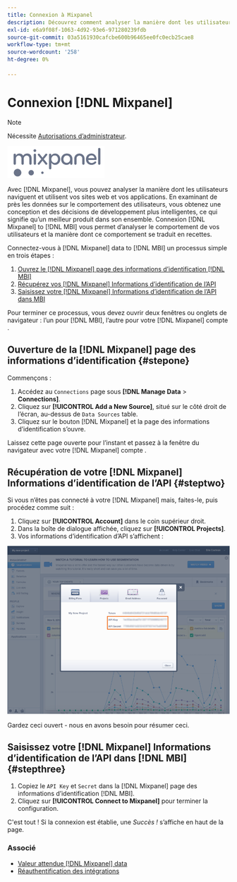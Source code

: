 ```yaml
---
title: Connexion à Mixpanel
description: Découvrez comment analyser la manière dont les utilisateurs naviguent et utilisent vos sites web et applications.
exl-id: e6a9f08f-1063-4d92-93e6-971280239fdb
source-git-commit: 03a5161930cafcbe600b96465ee0fc0ecb25cae8
workflow-type: tm+mt
source-wordcount: '258'
ht-degree: 0%

---
```


# Connexion [!DNL Mixpanel]

>[!NOTE]
>
>Nécessite [Autorisations d’administrateur](../../../administrator/user-management/user-management.md).

![](../../../assets/Mixpanel_logo.png)

Avec [!DNL Mixpanel], vous pouvez analyser la manière dont les utilisateurs naviguent et utilisent vos sites web et vos applications. En examinant de près les données sur le comportement des utilisateurs, vous obtenez une conception et des décisions de développement plus intelligentes, ce qui signifie qu’un meilleur produit dans son ensemble. Connexion [!DNL Mixpanel] to [!DNL MBI] vous permet d’analyser le comportement de vos utilisateurs et la manière dont ce comportement se traduit en recettes.

Connectez-vous à [!DNL Mixpanel] data to [!DNL MBI] un processus simple en trois étapes :

1. [Ouvrez le [!DNL Mixpanel] page des informations d’identification [!DNL MBI]](#stepone)
1. [Récupérez vos [!DNL Mixpanel] Informations d’identification de l’API](#steptwo)
1. [Saisissez votre [!DNL Mixpanel] Informations d’identification de l’API dans MBI](#stepthree)

Pour terminer ce processus, vous devez ouvrir deux fenêtres ou onglets de navigateur : l’un pour [!DNL MBI], l’autre pour votre [!DNL Mixpanel] compte .

## Ouverture de la [!DNL Mixpanel] page des informations d’identification {#stepone}

Commençons :

1. Accédez au `Connections` page sous **[!DNL Manage Data** > **Connections]**.
1. Cliquez sur **[!UICONTROL Add a New Source]**, situé sur le côté droit de l’écran, au-dessus de `Data Sources` table.
1. Cliquez sur le bouton [!DNL Mixpanel] et la page des informations d’identification s’ouvre.

Laissez cette page ouverte pour l’instant et passez à la fenêtre du navigateur avec votre [!DNL Mixpanel] compte .

## Récupération de votre [!DNL Mixpanel] Informations d’identification de l’API {#steptwo}

Si vous n’êtes pas connecté à votre [!DNL Mixpanel] mais, faites-le, puis procédez comme suit :

1. Cliquez sur **[!UICONTROL Account]** dans le coin supérieur droit.
1. Dans la boîte de dialogue affichée, cliquez sur **[!UICONTROL Projects]**.
1. Vos informations d’identification d’API s’affichent :

![Récupération des informations d’identification de l’API Mixpanel](../../../assets/Mixpanel_API_creds.png)

Gardez ceci ouvert - nous en avons besoin pour résumer ceci.

## Saisissez votre [!DNL Mixpanel] Informations d’identification de l’API dans [!DNL MBI] {#stepthree}

1. Copiez le `API Key` et `Secret` dans la [!DNL Mixpanel] page des informations d’identification [!DNL MBI].
1. Cliquez sur **[!UICONTROL Connect to Mixpanel]** pour terminer la configuration.

C&#39;est tout ! Si la connexion est établie, une _Succès !_ s’affiche en haut de la page.

### Associé

* [Valeur attendue [!DNL Mixpanel] data](../integrations/mixpanel-data.md)
* [Réauthentification des intégrations](https://support.magento.com/hc/en-us/articles/360016733151)
